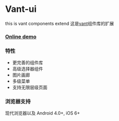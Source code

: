 # Vant-ui
this is vant components extend
这是[vant](https://youzan.github.io/vant/1.x/#/zh-CN/intro)组件库的扩展

### [Online demo](http://moerj.com/vant-ui/#/demo-markdown)

### 特性
- 更完善的组件库
- 高级选择器组件
- 图片画廊
- 多级菜单
- 支持无限层级页面

### 浏览器支持
现代浏览器以及 Android 4.0+, iOS 6+